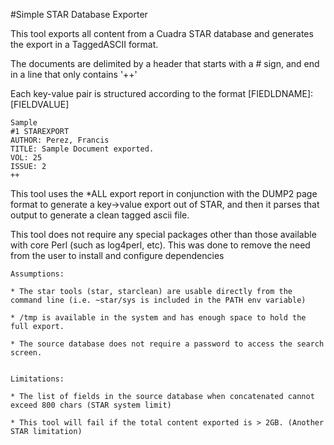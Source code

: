 #Simple STAR Database Exporter


This tool exports all content from a Cuadra STAR database and generates the export in a TaggedASCII format.

The documents are delimited by a header that starts with a # sign, and end in a line that only contains '++'

Each key-value pair is structured according to the format [FIEDLDNAME]: [FIELDVALUE]

	Sample
	#1 STAREXPORT
	AUTHOR: Perez, Francis
	TITLE: Sample Document exported.
	VOL: 25
	ISSUE: 2
	++

This tool uses the *ALL export report in conjunction with the DUMP2 page format to generate a key->value export out of STAR,
and then it parses that output to generate a clean tagged ascii file.

This tool does not require any special packages other than those available with core Perl (such as log4perl, etc).  This was done
to remove the need from the user to install and configure dependencies

	Assumptions:

	* The star tools (star, starclean) are usable directly from the command line (i.e. ~star/sys is included in the PATH env variable)
	
	* /tmp is available in the system and has enough space to hold the full export.
	
	* The source database does not require a password to access the search screen.


	Limitations:
	
	* The list of fields in the source database when concatenated cannot exceed 800 chars (STAR system limit)
	
	* This tool will fail if the total content exported is > 2GB. (Another STAR limitation) 

      
